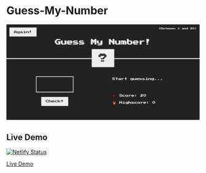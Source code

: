 # Guess-My-Number
![preview.PNG](preview.PNG)

## Live Demo
[![Netlify Status](https://api.netlify.com/api/v1/badges/35d3183f-57ba-41f6-9379-83e7a9f8aec7/deploy-status)](https://dazzling-bartik-f9e0f8.netlify.app/)

[Live Demo](https://bondok6.gihub.io/Guess-My-Number/)
